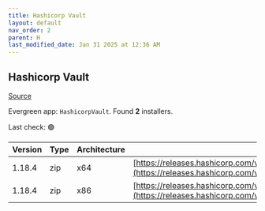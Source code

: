 ```yaml
---
title: Hashicorp Vault
layout: default
nav_order: 2
parent: H
last_modified_date: Jan 31 2025 at 12:36 AM
---
```


## Hashicorp Vault

[Source](https://www.vaultproject.io/)

Evergreen app: `HashicorpVault`. Found **2** installers.

Last check: 🟢

| Version | Type | Architecture | URI                                                                                                                                                      |
| ------- | ---- | ------------ | -------------------------------------------------------------------------------------------------------------------------------------------------------- |
| 1.18.4  | zip  | x64          | [https://releases.hashicorp.com/vault/1.18.4/vault_1.18.4_windows_amd64.zip](https://releases.hashicorp.com/vault/1.18.4/vault_1.18.4_windows_amd64.zip) |
| 1.18.4  | zip  | x86          | [https://releases.hashicorp.com/vault/1.18.4/vault_1.18.4_windows_386.zip](https://releases.hashicorp.com/vault/1.18.4/vault_1.18.4_windows_386.zip)     |
